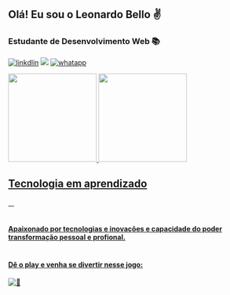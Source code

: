 ## Olá! Eu sou o Leonardo Bello ✌️
### Estudante de Desenvolvimento Web 📚
[![linkdlin](https://img.shields.io/badge/LinkedIn-0077B5?style=for-the-badge&logo=linkedin&logoColor=white)](https://www.linkedin.com/in/leonardoabello?)
<a href = "mailto:leob3llo@gmail.com"><img src="https://img.shields.io/badge/-Gmail-%23333?style=for-the-badge&logo=gmail&logoColor=white" target="_blank"></a>
[![whatapp](https://img.shields.io/badge/WhatsApp-25D366?style=for-the-badge&logo=whatsapp&logoColor=white
)]()

<div align="border-rigth">
  <a href="https://github.com/leob3llo">
  <img height="180em" src="https://github-readme-stats.vercel.app/api?username=leob3llo&show_icons=true&theme=dark&include_all_commits=true&count_private=true"/>
  <img height="180em" src="https://github-readme-stats.vercel.app/api/top-langs/?username=leob3llo&layout=compact&langs_count=7&theme=dark"/>
</div>

    
## Tecnologia em aprendizado
<div style="display:inline_block">
    <img align="center" alt "HTML5" src="https://img.shields.io/badge/HTML-239120?style=for-the-badge&logo=html5&logoColor=white">    
    <img  align = "center" alt "CSS3" src="https://img.shields.io/badge/CSS3-1572B6?style=for-the-badge&logo=css3&logoColor=white">
    <img  align = "center" alt "JAVASCRIPT" src="https://img.shields.io/badge/JavaScript-323330?style=for-the-badge&logo=javascript&logoColor=F7DF1E">
    <img  align = "center" alt "PHYTON" src="https://img.shields.io/badge/Python-14354C?style=for-the-badge&logo=python&logoColor=white">
</div></br>

#### Apaixonado por tecnologias e inovações e capacidade do poder transformação pessoal e profional.
#

#### Dê o play e venha se divertir nesse jogo:
[![🎾](https://editor.p5js.org/)](https://editor.p5js.org/leob3llo/full/wFCAbbK_0)

